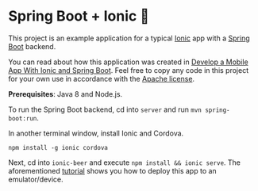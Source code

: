 # Spring Boot + Ionic 🍻

This project is an example application for a typical [Ionic](https://ionicframework.com/) app with a [Spring Boot](https://projects.spring.io/spring-boot/) backend.

You can read about how this application was created in [Develop a Mobile App With Ionic and Spring Boot](http://developer.okta.com/blog/2017/05/17/develop-a-mobile-app-with-ionic-and-spring-boot). Feel free to copy any code in this project for your own use in accordance with the [Apache license](LICENSE).

**Prerequisites**: Java 8 and Node.js.

To run the Spring Boot backend, cd into `server` and run `mvn spring-boot:run`.

In another terminal window, install Ionic and Cordova.

```
npm install -g ionic cordova
```

Next, cd into `ionic-beer` and execute `npm install && ionic serve`. The aforementioned [tutorial](http://developer.okta.com/blog/2017/05/17/develop-a-mobile-app-with-ionic-and-spring-boot) shows you how to deploy this app to an emulator/device. 
